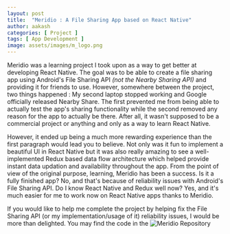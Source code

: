 ```yaml
---
layout: post
title:  "Meridio : A File Sharing App based on React Native"
author: aakash
categories: [ Project ]
tags: [ App Development ]
image: assets/images/m_logo.png
---
```


Meridio was a learning project I took upon as a way to get better at developing React Native. The goal was to be able to create a file sharing app using Android's File Sharing API *(not the Nearby Sharing API)* and providing it for friends to use. However, somewhere between the project, two things happened : My second laptop stopped working and Google officially released Nearby Share. The first prevented me from being able to actually test the app's sharing functionality while the second removed any reason for the app to actually be there. After all, it wasn't supposed to be a commercial project or anything and only as a way to learn React Native. 

However, it ended up being a much more rewarding experience than the first paragraph would lead you to believe. Not only was it fun to implement a beautiful UI in React Native but it was also really amazing to see a well-implemented Redux based data flow architecture which helped provide instant data updation and availability throughout the app. From the point of view of the original purpose, learning, Meridio has been a success. Is it a fully finished app? No, and that's because of reliability issues with Android's File Sharing API. Do I know React Native and Redux well now? Yes, and it's much easier for me to work now on React Native apps thanks to Meridio. 

If you would like to help me complete the project by helping fix the File Sharing API (or my implementation/usage of it) reliability issues, I would be more than delighted. You may find the code in the ![Meridio Repository](https://github.com/c-thun/meridio)
